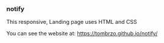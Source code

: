 ### notify

This responsive, Landing page uses HTML and CSS

You can see the website at: https://tombrzo.github.io/notify/
